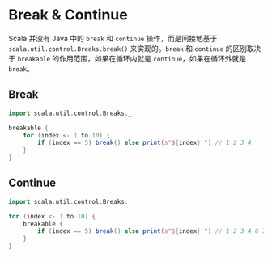 # Break & Continue

Scala 并没有 Java 中的 `break` 和 `continue` 操作，而是间接地基于 `scala.util.control.Breaks.break()` 来实现的。`break` 和 `continue` 的区别取决于 `breakable` 的作用范围，如果在循环内就是 `continue`，如果在循环外就是 `break`。

## Break

```scala
import scala.util.control.Breaks._

breakable {
    for (index <- 1 to 10) {
        if (index == 5) break() else print(s"${index} ") // 1 2 3 4
    }
}
```

## Continue

```scala
import scala.util.control.Breaks._

for (index <- 1 to 10) {
    breakable {
        if (index == 5) break() else print(s"${index} ") // 1 2 3 4 6 7 8 9 10
    }
}
```
